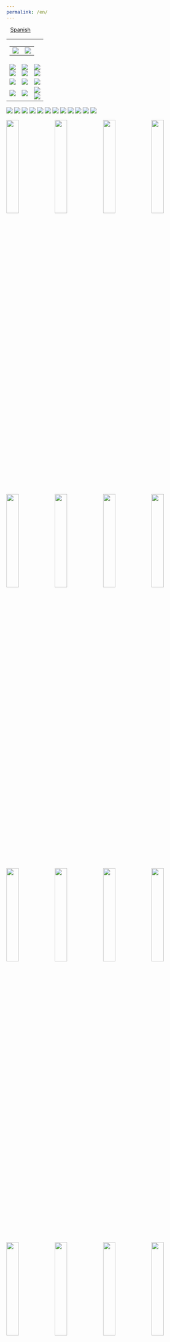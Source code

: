 ```yaml
---
permalink: /en/
---
```

<div id="lang_selector">
  <a href="/" style='margin: 10px;'>Spanish</a>
</div>
<div class="sharethis-inline-share-buttons"></div>
<!--
<br><br>
<table>
  <tr>
    <td align="center">
      <img src="https://raw.githubusercontent.com/3dgiordano/covid-19-uy-vacc-data/main/web/maintenance.jpg" width="50%">
    </td>
    <td>
      <p>
         <b> 05/26/2021 19:00 </b> <br>
         TEXT
      </p>
    </td>
  </tr>
</table>
-->
<!--
<br><br>
<table id="info">
  <tr>
    <td align="center">
      <b>18/05/2021 14:30</b>
    </td>
    <td>
      The site updates its population base to the updated numbers published by MSP last week.<br>
      The change affects the percentages shown. The informational message will be removed on 05/19/2021 at 10AM UYT.
    </td>
  </tr>
</table>
-->
<table id="dashboard">
  <tr>
    <td align="right" colspan=3>
      <table id="date_header">
        <tr>
          <td align="right">
            <img src="/web/charts/857919432.png" loading="lazy">
          </td>
          <td align="center">
            <img src="/web/charts/851362461.png" loading="lazy">
          </td>
        </tr>
      </table>
    </td>
  </tr>
  <tr>
    <td align="center">
      <img src="/web/charts/1329486679.png" loading="lazy">
      <br>
      <img src="/web/charts/1720013265.png" loading="lazy">
    </td>
    <td align="center">
      <img src="/web/charts/827148403.png" loading="lazy">
      <br>
      <img src="/web/charts/1848022003.png" loading="lazy">
    </td>
    <td align="center">
      <img src="/web/charts/2077796175.png" loading="lazy">
      <br>
      <img src="/web/charts/1978363820.png" loading="lazy">
    </td>
  </tr>
  <tr>
    <td align="center">
      <img src="/web/charts/1038688506.png" loading="lazy">
    </td>
    <td align="center">
      <img src="/web/charts/603335823.png" loading="lazy">
    </td>
    <td align="center">
      <img src="/web/charts/1683681566.png" loading="lazy">
    </td>
  </tr>
  <tr>
    <td align="center">
      <img src="/web/charts/2063902375.png" loading="lazy">
    </td>
    <td align="center">
      <img src="/web/charts/1821951025.png" loading="lazy">
    </td>
    <td align="center">
      <img src="/web/charts/1939554456.png" loading="lazy"><br>
      <img src="/web/charts/744871918.png" loading="lazy">
    </td>
  </tr>
<!--
  <tr>
    <td align="center">
      <img src="/web/charts/446851537.png" loading="lazy">
    </td>
    <td align="center">
      <img src="/web/charts/75622886.png" loading="lazy">
    </td>
    <td align="center">
      <img src="/web/charts/1972410624.png" loading="lazy">
    </td>
  </tr>
-->
</table>

<img src="/web/charts/1201195179.png" loading="lazy">

<img src="/web/charts/574263984.png" loading="lazy">

<img src="/web/charts/1322547223.png" loading="lazy">

<img src="/web/charts/731574492.png" loading="lazy">

<img src="/web/charts/842189614.png" loading="lazy">

<img src="/web/charts/1047100711.png" loading="lazy">

<img src="/web/charts/132326038.png" loading="lazy">

<!--
<img src="/web/charts/122662822.png" loading="lazy">
-->

<img src="/web/charts/1270929451.png" loading="lazy">

<img src="/web/charts/2049766195.png" loading="lazy">

<img src="/web/charts/1984756315.png" loading="lazy">

<img src="/web/charts/987529461.png" loading="lazy">

<img src="/web/charts/454080210.png" loading="lazy">

<img src="/web/charts/10315580.png" width="25%" loading="lazy"><img src="/web/charts/626919126.png" width="25%" loading="lazy"><img src="/web/charts/501510119.png" width="25%" loading="lazy"><img src="/web/charts/380999305.png" width="25%" loading="lazy"><img src="/web/charts/1506990494.png" width="25%" loading="lazy"><img src="/web/charts/943690507.png" width="25%" loading="lazy"><img src="/web/charts/1778597259.png" width="25%" loading="lazy"><img src="/web/charts/1029004131.png" width="25%" loading="lazy"><img src="/web/charts/2006897410.png" width="25%" loading="lazy"><img src="/web/charts/1087191394.png" width="25%" loading="lazy"><img src="/web/charts/1617072188.png" width="25%" loading="lazy"><img src="/web/charts/1745356284.png" width="25%" loading="lazy"><img src="/web/charts/1156295619.png" width="25%" loading="lazy"><img src="/web/charts/1908226097.png" width="25%" loading="lazy"><img src="/web/charts/1481111761.png" width="25%" loading="lazy"><img src="/web/charts/2049614015.png" width="25%" loading="lazy"><img src="/web/charts/1168479548.png" width="25%" loading="lazy"><img src="/web/charts/1906852652.png" width="25%" loading="lazy"><img src="/web/charts/1905047399.png" width="25%" loading="lazy">

<!--
<img src="/web/charts/105471492.png" loading="lazy">
-->

<img src="/web/charts/2095693594.png" loading="lazy">

<!--
## Vaccination acts by segment

<img src="/web/charts/4849953.png" loading="lazy">

<img src="/web/charts/1189791692.png" loading="lazy">
-->

## Vaccination acts by age group vaccination

<!--
<img src="/web/charts/1740954658.png" loading="lazy">

<img src="/web/charts/1880002572.png" loading="lazy">

<img src="/web/charts/1576723715.png" loading="lazy">
-->

<img src="/web/charts/205213491.png" loading="lazy">

Source: [Informe de dosis administradas y registradas al 31 de Mayo](https://www.gub.uy/ministerio-salud-publica/comunicacion/noticias/informe-dosis-administradas-registradas-del-27-febrero-31-mayo-2021-covid-19)

## Vaccination acts by age range

<!--
<img src="/web/charts/1133283679.png" loading="lazy">

<img src="/web/charts/784232676.png" loading="lazy">

<img src="/web/charts/1466475246.png" loading="lazy">

<img src="/web/charts/286695041.png" loading="lazy">
-->

<img src="/web/charts/1898654916.png" loading="lazy">

Source: [Informe de dosis administradas y registradas al 31 de Mayo](https://www.gub.uy/ministerio-salud-publica/comunicacion/noticias/informe-dosis-administradas-registradas-del-27-febrero-31-mayo-2021-covid-19)

## History of vaccination acts

<div id="vaccine-table"></div><br>

## Vaccine arrival record

<img src="/web/charts/648030237.png" loading="lazy">

## Vaccination plan against COVID-19

| **Date**  | &nbsp;&nbsp;&nbsp;&nbsp;&nbsp;&nbsp;&nbsp;&nbsp;&nbsp;&nbsp;**Group**&nbsp;&nbsp;&nbsp;&nbsp;&nbsp;&nbsp;&nbsp;&nbsp;&nbsp;&nbsp; | **Description** |
| :----: | :----: | :----------- |
| 2/27/21 | Essential Staff | Vaccination staff. | 
| 3/1/21 | Essential Staff | Under 60 years of age in activity. Police, firefighters, military, education workers and INAU.|
| 3/8/21 | 50 to 70 years | First stage from 55 to 59 years, later range from 50 to 70 years in five border cities. It ends by extending it to everyone in the 50 to 70 age group throughout the country.|
| 3/12/21 | Vulnerable | Persons deprived of liberty and staff of detention facilities (it began in women's facilities and INISA).|
| 3/15/21 | Health Personnel | Prioritized health personnel (ICC and related services, test personnel, vaccinators, hemodialysis centers, intra and extra hospital door and emergency services).|
| 3/16/21 | Vulnerable |Home vaccination of people who live and work in residential areas (ELEPEM).|
| 3/22/21 | Health Personnel | All health personnel in the healthcare area (dentists, psychologists, physiotherapists and clinics of various specialties). Administrative health personnel at the end of the previous stage.|
| 3/22/21 | Vulnerable | Continuation of home vaccination of people who live and work in residential areas (ELEPEM).|
| 3/22/21 | Over 80 years | Vaccination for people over 80 years of age.|
| 3/29/21 | 18 to 70 years | General public between 18 to 70 years old.|
| 4/10/21 | 71 to 79 years | Vaccination of people in the range of 71 to 79 years.|
| 4/16/21 | Vulnerable | People over 18 years of age with Down Syndrome in Montevideo, April 16 and 17. [+info](https://www.gub.uy/ministerio-salud-publica/comunicacion/noticias/vacunacion-contra-covid-19-para-personas-sindrome-down)  |
| 4/17/21 | Locality at Risk | Vaccination of people over 60 years of age with 48,000 doses of Oxford / Astrazeneca vaccines in Artigas, Rivera, Cerro Largo, Rocha, Río Negro, Canelones, Salto and Paysandú. [+info](https://www.gub.uy/ministerio-salud-publica/comunicacion/noticias/vacuna-oxfordastrazeneca-departamentos-mayor-riesgo) |
| 4/20/21 | Vulnerable | From April 20 to 23. Vaccination of people between the ages of 18 and 70 who have undergone some type of heart surgery with the Coronavac vaccine from Sinovac.  [+info](https://www.gub.uy/ministerio-salud-publica/comunicacion/noticias/vacunacion-contra-covid-19-para-personas-cirugias-cardiacas) | 
| 5/5/21 | 31 to 70 years | As of 05/05, the allocation of quotas for vaccination against covid-19 will begin to be issued to 500 thousand people aged between 31 and 70 years waiting for the Coronavac vaccine. Start vaccination 05/10 [+info](https://twitter.com/DrDanielSalinas/status/1389921574317330433) |
| 5/12/21 | General | Start Phase IV with a safety and effectiveness study. [+info](https://www.gub.uy/ministerio-salud-publica/comunicacion/noticias/vacunacion-ingresa-fase-iv-estudio-seguridad-efectividad) |
| 5/12/21 | Vulnerable | Vaccination against COVID-19 is recommended for the group of pregnant women. [+info](https://www.gub.uy/ministerio-salud-publica/comunicacion/noticias/comunicado-vacunacion-embarazadas) |
| 5/18/21 | Vulnerable | As of 05/18, the allocation of quotas for vaccination against covid-19 will begin to be issued to prioritized groups: pregnant women, people with diabetes, obesity and cancer patients undergoing treatment. [+info](https://www.gub.uy/ministerio-salud-publica/comunicacion/noticias/nuevas-asignaciones-cupos-para-vacuna-contra-covid-19) | 
| 5/24/21 | Locality at Risk | From 05/24 the People to People campaign will begin. It will be carried out through mobile vaccination to 150,000 people in locations far from departmental capitals and in small towns. [+info](https://www.gub.uy/ministerio-salud-publica/comunicacion/noticias/vacunatorio-movil-llegara-300-pueblos-posibilitara-150000-personas-se) | 
| 5/27/21 | 18 to 30 years | As of Thursday, May 27, 312,000 new quotas are being assigned for vaccination against covid-19, with the vaccine from the Sinovac laboratory. [+info](https://www.gub.uy/ministerio-salud-publica/comunicacion/noticias/nuevos-cupos-vacunacion-contra-covid-19) | 
| 3/6/21 | 12 to 17 years | The population between 12 and 17 years of age is entitled to vaccination. According to data from the National Institute of Statistics (INE), it is a population of 289,650 people who will join the immunization plan against Covid-19. [+ info](https://www.gub.uy/ministerio-salud-publica/comunicacion/noticias/plan-vacunacion-contra-covid-19-incorpora-personas-entre-12-17-anos) |

### Sources:

[Comunicado sobre Plan de Vacunación contra COVID-19](https://www.gub.uy/ministerio-salud-publica/comunicacion/noticias/comunicado-sobre-plan-vacunacion-contra-covid-19)

[Priorización y Escalonamiento de la Vacunación COVID-19](https://www.gub.uy/ministerio-salud-publica/comunicacion/noticias/priorizacion-escalonamiento-vacunacion-covid-19)

[Información para el público en general actualizado al 26 de mayo de 2021 (Comisión Nacional Asesora de Vacunas y Grupo ad hoc)](https://www.gub.uy/ministerio-salud-publica/comunicacion/publicaciones/boletin-cnav-actualizado-26-mayo-2021)

## Announcements

<table>
  <tr>
    <td>
      <p>
         <b> 06/01/2021 22:30 </b> <br>
         Historical data processing from Uruguay's open data portal is incorporated. <br>
         The graphs showing the history of vaccines are again incorporated. <br>
         Progress in integration continues. <br>
      </p>
      <p>
         <b> 05/26/2021 19:00 </b> <br>
         Momentary adaptations are made to achieve a minimum version with the data that is currently accessible from MSP. <br>
         There are data stored and incorporated by vaccineUY that complement the information. <br>
         The site will return to its fullness when all the remaining information is accessible again. <br>
      </p>
      <p>
         <b>05/25/2021 18:00</b><br>
         MSP has disabled access to much of the information that makes the site vaccina.uy possible. <br>
         The changes prevent us from continuing to report the progress data of our vaccination. <br>
         Vacuna.uy will stop reporting until MSP provides some information access mechanism <br>
         If you want to monitor the vaccination status in Uruguay <br>
         <a href="https://monitor.uruguaysevacuna.gub.uy/"> MSP COVID-19 Data Monitor </a>
      </p>
      <p>
         <b>05/26/2021 12:00</b><br>
         MSP reports that the problem is due to changes and improvements in its service. <br>
         Part of the improvements will be the publication of information through Uruguay's open data regulations.<br>
         As soon as the migration has been carried out, work will begin on obtaining the necessary data from official sources.<br>
         The process can take time, in the meantime, if you want to monitor the vaccination status in Uruguay <br>
         <a href="https://monitor.uruguaysevacuna.gub.uy/"> MSP COVID-19 Data Monitor </a>
      </p>
    </td>
  </tr>
</table>

## About

This project was created by [@3dgiordano](https://github.com/3dgiordano) to publicize the Covid-19 vaccination information carried out in Uruguay.

It was born as a collaboration to provide updated data to [Our World in Data](https://ourworldindata.org/)

Thanks to Edouard Mathieu [@edomt](https://github.com/edomt) Head of Data at [@owid](https://github.com/owid) for trusting in this project.

Data gathered from Ministry of Public Health of Uruguay. [https://monitor.uruguaysevacuna.gub.uy/](https://monitor.uruguaysevacuna.gub.uy/)

Our World in Data takes our data to publish it on its portal [Uruguay Covid-19 Vaccinations in Our World in Data](https://ourworldindata.org/covid-vaccinations?country=~URY)

Today, the project also collects more data, such as detailed daily vaccination data for each region, as well as the expected daily agenda.

All data is public, you can access the raw data and create your own reports if you want [/data/](https://github.com/3dgiordano/covid-19-uy-vacc-data/blob/main/data/)

The data generated is licensed under [CC BY 4.0](https://creativecommons.org/licenses/by/4.0/) and the Source Code under [MIT](https://github.com/3dgiordano/covid-19-uy-vacc-data/blob/main/LICENSE)

[View this project on GitHub](https://github.com/3dgiordano/covid-19-uy-vacc-data)

If you enjoy my content, please consider supporting what I do.

[Buy a Coffee ☕ for David Giordano ❤️](https://ko-fi.com/davidgiordano) 
